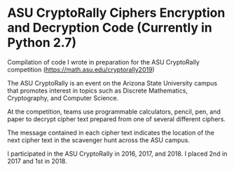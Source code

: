 # ASU CryptoRally Ciphers Encryption and Decryption Code (Currently in Python 2.7)
Compilation of code I wrote in preparation for the ASU CryptoRally competition (https://math.asu.edu/cryptorally2019)

The ASU CryptoRally is an event on the Arizona State University campus that promotes interest in topics such as Discrete Mathematics, Cryptography, and Computer Science.

At the competition, teams use programmable calculators, pencil, pen, and paper to decrypt cipher text prepared from one of several different ciphers.

The message contained in each cipher text indicates the location of the next cipher text in the scavenger hunt across the ASU campus.

I participated in the ASU CryptoRally in 2016, 2017, and 2018. I placed 2nd in 2017 and 1st in 2018.
